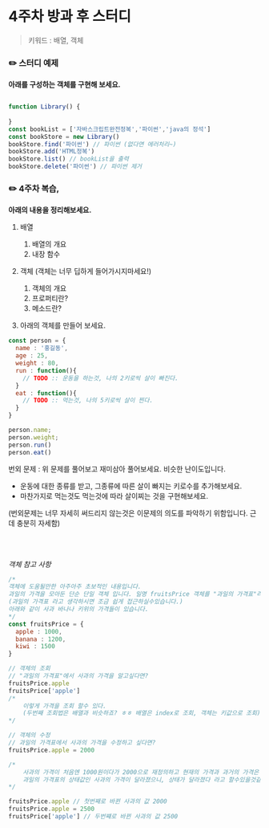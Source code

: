 # 4주차 방과 후 스터디

> 키워드 : 배열, 객체

### ✏️ 스터디 예제

**아래를 구성하는 객체를 구현해 보세요.**

```javascript

function Library() {
  
}
const bookList = ['자바스크립트완전정복','파이썬','java의 정석']
const bookStore = new Library()
bookStore.find('파이썬') // 파이썬 (없다면 에러처리~)
bookStore.add('HTML정복') 
bookStore.list() // bookList을 출력
bookStore.delete('파이썬') // 파이썬 제거
```



### ✏️ 4주차 복습,

**아래의 내용을 정리해보세요.** 

1. 배열
   1. 배열의 개요
   2. 내장 함수
2. 객체 (객체는 너무 딥하게 들어가시지마세요!)
   1. 객체의 개요
   2. 프로퍼티란?
   3. 메소드란?

3. 아래의 객체를 만들어 보세요.

```javascript
const person = {
  name : '홍길동',
  age : 25,
  weight : 80,
  run : function(){
    // TODO :: 운동을 하는것, 나의 2키로씩 살이 빠진다.
  }
  eat : function(){
    // TODO :: 먹는것, 나의 5키로씩 살이 찐다.
  }
}

person.name;
person.weight;
person.run()
person.eat()

```

번외 문제 : 위 문제를 풀어보고 재미삼아 풀어보세요. 비슷한 난이도입니다.

- 운동에 대한 종류를 받고, 그종류에 따른 살이 빠지는 키로수를 추가해보세요.
- 마찬가지로 먹는것도 먹는것에 따라 살이찌는 것을 구현해보세요.

(번외문제는 너무 자세히 써드리지 않는것은 이문제의 의도를 파악하기 위함입니다. 근데 충분히 자세함)





<br>

<br>

*객체 참고 사항*

```javascript
/*
객체에 도움될만한 아주아주 초보적인 내용입니다.
과일의 가격을 모아둔 단순 단일 객체 입니다. 일명 fruitsPrice 객체를 "과일의 가격표"라고 정의하겠습니다.
(과일의 가격표 라고 생각하시면 조금 쉽게 접근하실수있습니다.)
아래와 같이 사과 바나나 키위의 가격들이 있습니다. 
*/
const fruitsPrice = {
  apple : 1000,
  banana : 1200,
  kiwi : 1500
}

// 객체의 조회
// "과일의 가격표"에서 사과의 가격을 알고싶다면? 
fruitsPrice.apple 
fruitsPrice['apple']
/*
	이렇게 가격을 조회 할수 있다.
	(두번째 조회법은 배열과 비슷하죠? ㅎㅎ 배열은 index로 조회, 객체는 키값으로 조회)
*/

// 객체의 수정 
// 과일의 가격표에서 사과의 가격을 수정하고 싶다면?
fruitsPrice.apple = 2000

/*
	사과의 가격이 처음엔 1000원이다가 2000으로 재정의하고 현재의 가격과 과거의 가격은 달라졌어요.
	과일의 가격표의 상태값인 사과의 가격이 달라졌으니, 상태가 달라졌다 라고 할수있을것같습니다.
*/

fruitsPrice.apple // 첫번째로 바뀐 사과의 값 2000
fruitsPrice.apple = 2500
fruitsPrice['apple'] // 두번쨰로 바뀐 사과의 값 2500
```

